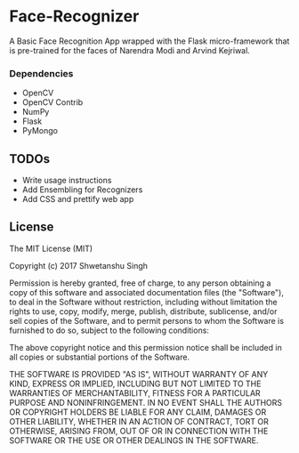 # Face-Recognizer
A Basic Face Recognition App wrapped with the Flask micro-framework that is pre-trained for the faces of Narendra Modi and Arvind Kejriwal.

### Dependencies
  - OpenCV
  - OpenCV Contrib
  - NumPy
  - Flask
  - PyMongo

## TODOs
   - Write usage instructions 
  - Add Ensembling for Recognizers
  - Add CSS and prettify web app

## License
  
The MIT License (MIT)

Copyright (c) 2017 Shwetanshu Singh

Permission is hereby granted, free of charge, to any person obtaining a copy
of this software and associated documentation files (the "Software"), to deal
in the Software without restriction, including without limitation the rights
to use, copy, modify, merge, publish, distribute, sublicense, and/or sell
copies of the Software, and to permit persons to whom the Software is
furnished to do so, subject to the following conditions:

The above copyright notice and this permission notice shall be included in
all copies or substantial portions of the Software.

THE SOFTWARE IS PROVIDED "AS IS", WITHOUT WARRANTY OF ANY KIND, EXPRESS OR
IMPLIED, INCLUDING BUT NOT LIMITED TO THE WARRANTIES OF MERCHANTABILITY,
FITNESS FOR A PARTICULAR PURPOSE AND NONINFRINGEMENT. IN NO EVENT SHALL THE
AUTHORS OR COPYRIGHT HOLDERS BE LIABLE FOR ANY CLAIM, DAMAGES OR OTHER
LIABILITY, WHETHER IN AN ACTION OF CONTRACT, TORT OR OTHERWISE, ARISING FROM,
OUT OF OR IN CONNECTION WITH THE SOFTWARE OR THE USE OR OTHER DEALINGS IN
THE SOFTWARE.

